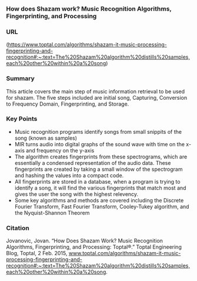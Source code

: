 
### How does Shazam work? Music Recognition Algorithms, Fingerprinting, and Processing

### URL 
(https://www.toptal.com/algorithms/shazam-it-music-processing-fingerprinting-and-recognition#:~:text=The%20Shazam%20algorithm%20distills%20samples,each%20other%20within%20a%20song)

### Summary
This article covers the main step of music information retrieval to be used for shazam. The five steps included are initial song, Capturing, Conversion to Frequency Domain, Fingerprinting, and Storage.

### Key Points 
- Music recognition programs identify songs from small snippits of the song (known as samples)
- MIR turns audio into digital graphs of the sound wave with time on the x-axis and frequency on the y-axis
- The algorithm creates fingerprints from these spectrograms, which are essentially a condensed representation of the audio data. These fingerprints are created by taking a small window of the spectrogram and hashing the values into a compact code.
- All fingerprints are stored in a database, when a program is trying to identify a song, it will find the various fingerprints that match most and gives the user the song with the highest relevency.
- Some key algorithms and methods are covered including the Discrete Fourier Transform, Fast Fourier Transform, Cooley-Tukey algorithm, and the Nyquist-Shannon Theorem

### Citation
Jovanovic, Jovan. “How Does Shazam Work? Music Recognition Algorithms, Fingerprinting, and Processing: Toptal®.” Toptal Engineering Blog, Toptal, 2 Feb. 2015, www.toptal.com/algorithms/shazam-it-music-processing-fingerprinting-and-recognition#:~:text=The%20Shazam%20algorithm%20distills%20samples,each%20other%20within%20a%20song. 


